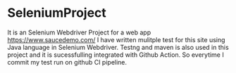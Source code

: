 # SeleniumProject
It is an Selenium Webdriver Project for a web app  https://www.saucedemo.com/
I have written mulitple test for this site using Java language in Selenium Webdriver. Testng and maven is also used in this project and it is sucessfulling integrated with Github Action. So everytime I commit my test run on github CI pipeline.
